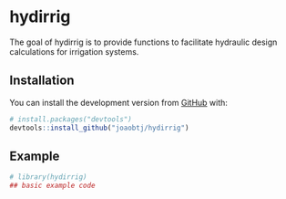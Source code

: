 
<!-- README.md is generated from README.Rmd. Please edit that file -->

# hydirrig

<!-- badges: start -->
<!-- badges: end -->

The goal of hydirrig is to provide functions to facilitate hydraulic
design calculations for irrigation systems.

## Installation

You can install the development version from
[GitHub](https://github.com/) with:

``` r
# install.packages("devtools")
devtools::install_github("joaobtj/hydirrig")
```

## Example

``` r
# library(hydirrig)
## basic example code
```
